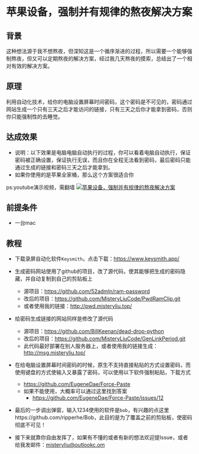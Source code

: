 # 苹果设备，强制并有规律的熬夜解决方案

## 背景

​	这种想法源于我不想熬夜，但深知这是一个循序渐进的过程，所以需要一个能够强制熬夜，但又可以定期熬夜的解决方案，经过我几天熬夜的摸索，总结出了一个相对有效的解决方案。

## 原理

​	利用自动化技术，给你的电脑设置屏幕时间密码，这个密码是不可见的，密码通过网站生成一个只有三天之后才能访问的链接，只有三天之后你才能拿到密码，否则你只能强制性的去睡觉。

## 达成效果

- 说明：以下效果是电脑电脑自动执行的过程，你可以看着电脑自动执行，保证密码被正确设置，保证执行无误，而且你在全程无法看到密码，最后密码只能通过生成的链接和密码三天之后才能拿到。
- 如果你使用的是苹果全家桶，那么这个方案很适合你

ps:youtube演示视频，需翻墙
[![苹果设备，强制并有规律的熬夜解决方案](https://res.cloudinary.com/marcomontalbano/image/upload/v1673771554/video_to_markdown/images/youtube--_b0qzMdgXK8-c05b58ac6eb4c4700831b2b3070cd403.jpg)](https://youtu.be/_b0qzMdgXK8 "苹果设备，强制并有规律的熬夜解决方案")
## 前提条件

- 一台mac

## 教程

- 下载录屏自动化软件`Keysmith`，点击下载：https://www.keysmith.app/

- 生成密码网站使用了github的项目，改了源代码，使其能够把生成的密码隐藏，并自动复制到自己的剪贴板上
  - 源项目：https://github.com/52admln/ram-password
  - 改后的项目：https://github.com/MisteryLiuCode/PwdRamClip.git
  - 或者使用我的链接：http://pwd.misteryliu.top/
- 给密码生成链接的网站同样是修改了源代码
  - 源项目：https://github.com/BillKeenan/dead-drop-python
  - 改后的项目：https://github.com/MisteryLiuCode/GenLinkPeriod.git
  - 此代码最好部署在别人服务器上，或者使用我的链接生成：http://msg.misteryliu.top/

- 在给电脑设置屏幕时间密码的时候，原生不支持直接粘贴的方式设置密码，而使用键盘的方式使输入又暴露了密码，可以使用以下软件强制粘贴，下载方式
  - https://github.com/EugeneDae/Force-Paste
  - 如果不能使用，大概率可以通过这里找到答案
    - https://github.com/EugeneDae/Force-Paste/issues/12
- 最后的一步调出弹窗，输入1234使用的软件是`bob`，有兴趣的点这里https://github.com/ripperhe/Bob，此目的是为了覆盖之前的剪贴板，使密码彻底不可见！
- 接下来就靠你自由发挥了，如果有不懂的或者有新的想法欢迎提Issue，或者给我发邮件：misteryliu@outlookc.om
